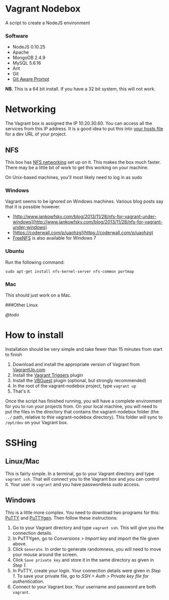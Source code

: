 # Vagrant Nodebox

A script to create a NodeJS environment

### Software
 - NodeJS 0.10.25
 - Apache
 - MongoDB 2.4.9
 - MySQL 5.6.16
 - Ant
 - Git
 - [Git Aware Prompt](https://github.com/jimeh/git-aware-prompt)

**NB.** This is a 64 bit install.  If you have a 32 bit system, this will not work.

# Networking

The Vagrant box is assigned the IP 10.20.30.60.  You can access all the services from this IP address.  It is a good idea to put this into [your hosts file](http://www.howtogeek.com/howto/27350/beginner-geek-how-to-edit-your-hosts-file/) for a dev URL of your project.

## NFS

This box has [NFS networking](https://docs.vagrantup.com/v2/synced-folders/nfs.html) set up on it.  This makes the box much faster.  There may be a little bit of work to get this working on your machine.

On Unix-based machines, you'll most likely need to log in as sudo

### Windows

Vagrant seems to be ignored on Windows machines.  Various blog posts say that it is possible however.

 - [http://www.jankowfsky.com/blog/2013/11/28/nfs-for-vagrant-under-windows](http://www.jankowfsky.com/blog/2013/11/28/nfs-for-vagrant-under-windows)
 - [https://coderwall.com/p/uaohzg](https://coderwall.com/p/uaohzg)
 - [FreeNFS](http://freenfs.sourceforge.net/) is also available for Windows 7

### Ubuntu

Run the following command:

    sudo apt-get install nfs-kernel-server nfs-common portmap

### Mac

This should just work on a Mac.

###Other Linux

_@todo_

# How to install

Installation should be very simple and take fewer than 15 minutes from start to finish

 1. Download and install the appropriate version of Vagrant from [VagrantUp.com](http://www.vagrantup.com/downloads.html)
 2. Install the [Vagrant Triggers](https://github.com/emyl/vagrant-triggers) plugin
 3. Install the [VBGuest](https://github.com/dotless-de/vagrant-vbguest) plugin (optional, but strongly recommended)
 4. In the root of the vagrant-nodebox project, type `vagrant up`
 5. That's it.

Once the script has finished running, you will have a complete environment for you to run your projects from.  On your local machine, you will need to put the files in the directory that contains the vagrant-nodebox folder (the `../` path, relative to thie vagrant-nodebox directory).  This folder will sync to `/opt/dev` on your Vagrant box.

# SSHing

## Linux/Mac

This is fairly simple.  In a terminal, go to your Vagrant directory and type `vagrant ssh`.  That will connect you to the Vagrant box and you can control it.  Your user is `vagrant` and you have passwordless _sudo_ access.

## Windows

This is a little more complex.  You need to download two programs for this: [PuTTY](http://the.earth.li/~sgtatham/putty/latest/x86/putty.exe) and [PuTTYgen](http://the.earth.li/~sgtatham/putty/latest/x86/puttygen.exe).  Then follow these instructions:

1. Go to your Vagrant directory and type `vagrant ssh`.  This will give you the connection details.
2. In PuTTYgen, go to _Conversions > Import key_ and import the file given above.
3. Click `Generate`.  In order to generate randomness, you will need to move your mouse around the screen.
4. Click `Save private key` and store it in the same directory as given in _Step 1_.
5. In PuTTY, create your login.  Your connection details were given in _Step 1_.  To save your private file, go to _SSH > Auth > Private key file for authentication_.
6. Connect to your Vagrant box.  Your username and password are both `vagrant`.
